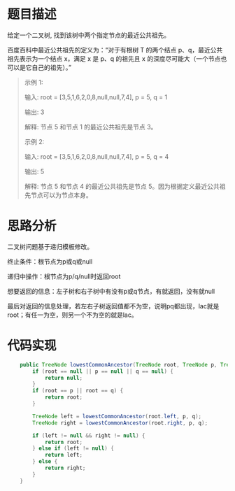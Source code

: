 # 题目描述
给定一个二叉树, 找到该树中两个指定节点的最近公共祖先。

百度百科中最近公共祖先的定义为：“对于有根树 T 的两个结点 p、q，最近公共祖先表示为一个结点 x，满足 x 是 p、q 的祖先且 x 的深度尽可能大（一个节点也可以是它自己的祖先）。”
 

> 示例 1:
> 
> 输入: root = [3,5,1,6,2,0,8,null,null,7,4], p = 5, q = 1
> 
> 输出: 3
> 
> 解释: 节点 5 和节点 1 的最近公共祖先是节点 3。
> 
> 示例 2:
> 
> 输入: root = [3,5,1,6,2,0,8,null,null,7,4], p = 5, q = 4
> 
> 输出: 5
> 
> 解释: 节点 5 和节点 4 的最近公共祖先是节点 5。因为根据定义最近公共祖先节点可以为节点本身。
 
# 思路分析
二叉树问题基于递归模板修改。

终止条件：根节点为p或q或null

递归中操作：根节点为p/q/null时返回root

想要返回的信息：左子树和右子树中有没有p或q节点，有就返回，没有就null

最后对返回的信息处理，若左右子树返回值都不为空，说明pq都出现，lac就是root；有任一为空，则另一个不为空的就是lac。
# 代码实现
```java
    public TreeNode lowestCommonAncestor(TreeNode root, TreeNode p, TreeNode q) {
        if (root == null || p == null || q == null) {
            return null;
        }
        if (root == p || root == q) {
            return root;
        }

        TreeNode left = lowestCommonAncestor(root.left, p, q);
        TreeNode right = lowestCommonAncestor(root.right, p, q);

        if (left != null && right != null) {
            return root;
        } else if (left != null) {
            return left;
        } else {
            return right;
        }
    }
```